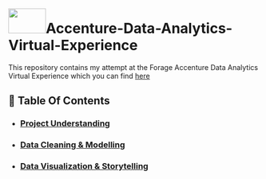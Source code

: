 # <img src = "https://user-images.githubusercontent.com/94797745/147686878-c7225224-ba81-4588-9943-5714de8234be.png" width = "75" height = "50">Accenture-Data-Analytics-Virtual-Experience

This repository contains my attempt at the Forage Accenture Data Analytics Virtual Experience which you can find [here](https://www.theforage.com/virtual-internships/hzmoNKtzvAzXsEqx8?ref=BZQQCdM8NoSBPX3aj/ "here title")

## 📕 Table Of Contents
* ### [Project Understanding](https://github.com/WuraAderele/Accenture-Data-Analytics-Virtual-Experience/tree/main/Project%20Understanding/ "Project Understanding title")
* ### [Data Cleaning & Modelling](https://github.com/WuraAderele/Accenture-Data-Analytics-Virtual-Experience/tree/main/Data%20Cleaning%20%26%20Modelling/ "Data Cleaning & Modelling title")
* ### [Data Visualization & Storytelling](https://github.com/WuraAderele/Accenture-Data-Analytics-Virtual-Experience/tree/main/Data%20Visualization%20and%20Storytelling/ "Data Visualization & Storytelling")

